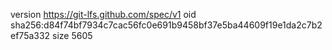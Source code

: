 version https://git-lfs.github.com/spec/v1
oid sha256:d84f74bf7934c7cac56fc0e691b9458bf37e5ba44609f19e1da2c7b2ef75a332
size 5605
